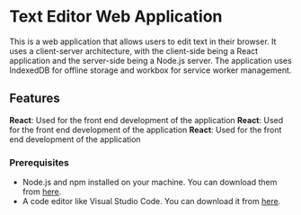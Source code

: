 # Text Editor Web Application

This is a web application that allows users to edit text in their browser. It uses a client-server architecture, with the client-side being a React application and the server-side being a Node.js server. The application uses IndexedDB for offline storage and workbox for service worker management.

## Features

**React**: Used for the front end development of the application
**React**: Used for the front end development of the application
**React**: Used for the front end development of the application

### Prerequisites

- Node.js and npm installed on your machine. You can download them from [here](https://nodejs.org/en/download/).
- A code editor like Visual Studio Code. You can download it from [here](https://code.visualstudio.com/download).


